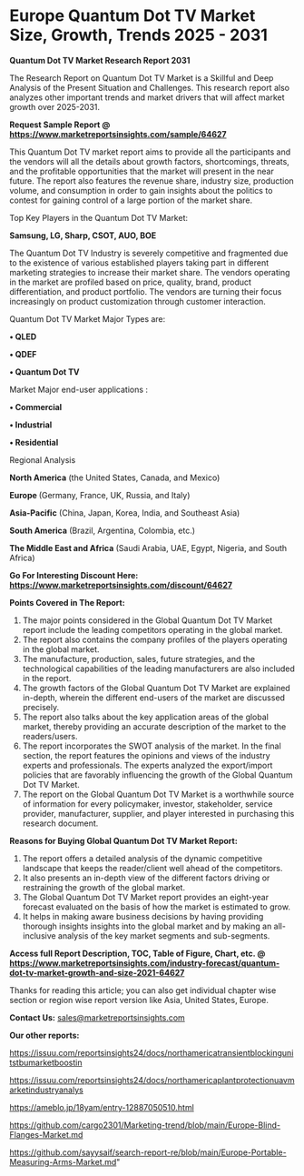 # Europe Quantum Dot TV Market Size, Growth, Trends 2025 - 2031

<strong>Quantum Dot TV Market Research Report 2031</strong>

The Research Report on Quantum Dot TV Market is a Skillful and Deep Analysis of the Present Situation and Challenges. This research report also analyzes other important trends and market drivers that will affect market growth over 2025-2031.

<strong>Request Sample Report @ <a href=https://www.marketreportsinsights.com/sample/64627>https://www.marketreportsinsights.com/sample/64627</a></strong>

This Quantum Dot TV market report aims to provide all the participants and the vendors will all the details about growth factors, shortcomings, threats, and the profitable opportunities that the market will present in the near future. The report also features the revenue share, industry size, production volume, and consumption in order to gain insights about the politics to contest for gaining control of a large portion of the market share.

Top Key Players in the Quantum Dot TV Market:

<strong>Samsung, LG, Sharp, CSOT, AUO, BOE</strong>

The Quantum Dot TV Industry is severely competitive and fragmented due to the existence of various established players taking part in different marketing strategies to increase their market share. The vendors operating in the market are profiled based on price, quality, brand, product differentiation, and product portfolio. The vendors are turning their focus increasingly on product customization through customer interaction.

Quantum Dot TV Market Major Types are:

<strong>• QLED

• QDEF

• Quantum Dot TV</strong>

Market Major end-user applications :

<strong>• Commercial

• Industrial

• Residential</strong>

Regional Analysis

</u><strong><b>North America</b></strong> (the United States, Canada, and Mexico)

<strong><b>Europe </b></strong>(Germany, France, UK, Russia, and Italy)

<strong><b>Asia-Pacific</b></strong> (China, Japan, Korea, India, and Southeast Asia)

<strong><b>South America</b></strong> (Brazil, Argentina, Colombia, etc.)

<strong><b>The Middle East and Africa</b></strong> (Saudi Arabia, UAE, Egypt, Nigeria, and South Africa)

<strong>Go For Interesting Discount Here: <a href=https://www.marketreportsinsights.com/discount/64627>https://www.marketreportsinsights.com/discount/64627</a></strong>

<strong>Points Covered in The Report:</strong>
<ol>
  <li>The major points considered in the Global Quantum Dot TV Market report include the leading competitors operating in the global market.</li>
  <li>The report also contains the company profiles of the players operating in the global market.</li>
  <li>The manufacture, production, sales, future strategies, and the technological capabilities of the leading manufacturers are also included in the report.</li>
  <li>The growth factors of the Global Quantum Dot TV Market are explained in-depth, wherein the different end-users of the market are discussed precisely.</li>
  <li>The report also talks about the key application areas of the global market, thereby providing an accurate description of the market to the readers/users.</li>
  <li>The report incorporates the SWOT analysis of the market. In the final section, the report features the opinions and views of the industry experts and professionals. The experts analyzed the export/import policies that are favorably influencing the growth of the Global Quantum Dot TV Market.</li>
  <li>The report on the Global Quantum Dot TV Market is a worthwhile source of information for every policymaker, investor, stakeholder, service provider, manufacturer, supplier, and player interested in purchasing this research document.</li>
</ol>
<strong>Reasons for Buying Global Quantum Dot TV Market Report:</strong>

<ol>
  <li>The report offers a detailed analysis of the dynamic competitive landscape that keeps the reader/client well ahead of the competitors.</li>
  <li>It also presents an in-depth view of the different factors driving or restraining the growth of the global market.</li>
  <li>The Global Quantum Dot TV Market report provides an eight-year forecast evaluated on the basis of how the market is estimated to grow.</li>
  <li>It helps in making aware business decisions by having providing thorough insights insights into the global market and by making an all-inclusive analysis of the key market segments and sub-segments.</li>
</ol>
<strong>Access full Report Description, TOC, Table of Figure, Chart, etc. @ <a href=https://www.marketreportsinsights.com/industry-forecast/quantum-dot-tv-market-growth-and-size-2021-64627>https://www.marketreportsinsights.com/industry-forecast/quantum-dot-tv-market-growth-and-size-2021-64627</a></strong>


Thanks for reading this article; you can also get individual chapter wise section or region wise report version like Asia, United States, Europe.

<strong>Contact Us:</strong>
sales@marketreportsinsights.com

<strong>Our other reports:</strong>

<a href=https://issuu.com/reportsinsights24/docs/northamericatransientblockingunitstbumarketboostin>https://issuu.com/reportsinsights24/docs/northamericatransientblockingunitstbumarketboostin</a>

<a href=https://issuu.com/reportsinsights24/docs/northamericaplantprotectionuavmarketindustryanalys>https://issuu.com/reportsinsights24/docs/northamericaplantprotectionuavmarketindustryanalys</a>

<a href=https://ameblo.jp/18yam/entry-12887050510.html>https://ameblo.jp/18yam/entry-12887050510.html</a>

<a href=https://github.com/cargo2301/Marketing-trend/blob/main/Europe-Blind-Flanges-Market.md>https://github.com/cargo2301/Marketing-trend/blob/main/Europe-Blind-Flanges-Market.md</a>

<a href=https://github.com/sayysaif/search-report-re/blob/main/Europe-Portable-Measuring-Arms-Market.md>https://github.com/sayysaif/search-report-re/blob/main/Europe-Portable-Measuring-Arms-Market.md</a>"
